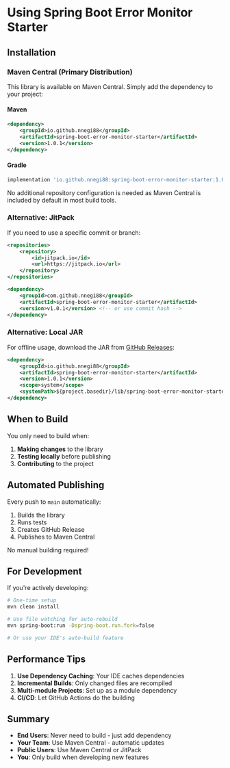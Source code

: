 # Using Spring Boot Error Monitor Starter

## Installation

### Maven Central (Primary Distribution)

This library is available on Maven Central. Simply add the dependency to your project:

#### Maven
```xml
<dependency>
    <groupId>io.github.nnegi88</groupId>
    <artifactId>spring-boot-error-monitor-starter</artifactId>
    <version>1.0.1</version>
</dependency>
```

#### Gradle
```gradle
implementation 'io.github.nnegi88:spring-boot-error-monitor-starter:1.0.1'
```

No additional repository configuration is needed as Maven Central is included by default in most build tools.

### Alternative: JitPack

If you need to use a specific commit or branch:

```xml
<repositories>
    <repository>
        <id>jitpack.io</id>
        <url>https://jitpack.io</url>
    </repository>
</repositories>

<dependency>
    <groupId>com.github.nnegi88</groupId>
    <artifactId>spring-boot-error-monitor-starter</artifactId>
    <version>v1.0.1</version> <!-- or use commit hash -->
</dependency>
```

### Alternative: Local JAR

For offline usage, download the JAR from [GitHub Releases](https://github.com/nnegi88/spring-boot-error-monitor-starter/releases):

```xml
<dependency>
    <groupId>io.github.nnegi88</groupId>
    <artifactId>spring-boot-error-monitor-starter</artifactId>
    <version>1.0.1</version>
    <scope>system</scope>
    <systemPath>${project.basedir}/lib/spring-boot-error-monitor-starter-1.0.1.jar</systemPath>
</dependency>
```

## When to Build

You only need to build when:
1. **Making changes** to the library
2. **Testing locally** before publishing
3. **Contributing** to the project

## Automated Publishing

Every push to `main` automatically:
1. Builds the library
2. Runs tests
3. Creates GitHub Release
4. Publishes to Maven Central

No manual building required!


## For Development

If you're actively developing:

```bash
# One-time setup
mvn clean install

# Use file watching for auto-rebuild
mvn spring-boot:run -Dspring-boot.run.fork=false

# Or use your IDE's auto-build feature
```

## Performance Tips

1. **Use Dependency Caching**: Your IDE caches dependencies
2. **Incremental Builds**: Only changed files are recompiled
3. **Multi-module Projects**: Set up as a module dependency
4. **CI/CD**: Let GitHub Actions do the building

## Summary

- **End Users**: Never need to build - just add dependency
- **Your Team**: Use Maven Central - automatic updates
- **Public Users**: Use Maven Central or JitPack
- **You**: Only build when developing new features